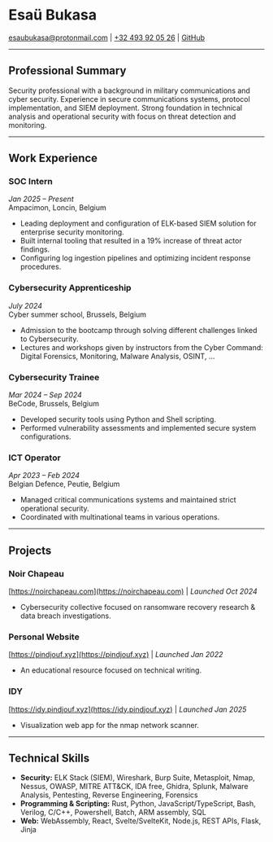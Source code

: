 # Esaü Bukasa

[esaubukasa@protonmail.com](mailto:esaubukasa@protonmail.com) | [+32 493 92 05 26](tel:+32493920526) | [GitHub](https://github.com/pindjouf)

---

## Professional Summary

Security professional with a background in military communications and cyber security. Experience in secure communications systems, protocol implementation, and SIEM deployment. Strong foundation in technical analysis and operational security with focus on threat detection and monitoring.

---

## Work Experience

### SOC Intern
*Jan 2025 – Present*  
Ampacimon, Loncin, Belgium
- Leading deployment and configuration of ELK-based SIEM solution for enterprise security monitoring.
- Built internal tooling that resulted in a 19% increase of threat actor findings.
- Configuring log ingestion pipelines and optimizing incident response procedures.

### Cybersecurity Apprenticeship
*July 2024*  
Cyber summer school, Brussels, Belgium
- Admission to the bootcamp through solving different challenges linked to Cybersecurity.
- Lectures and workshops given by instructors from the Cyber Command: Digital Forensics, Monitoring, Malware Analysis, OSINT, ...

### Cybersecurity Trainee
*Mar 2024 – Sep 2024*  
BeCode, Brussels, Belgium
- Developed security tools using Python and Shell scripting.
- Performed vulnerability assessments and implemented secure system configurations.

### ICT Operator
*Apr 2023 – Feb 2024*  
Belgian Defence, Peutie, Belgium
- Managed critical communications systems and maintained strict operational security.
- Coordinated with multinational teams in various operations.

---

## Projects

### Noir Chapeau
[https://noirchapeau.com](https://noirchapeau.com) | *Launched Oct 2024*
- Cybersecurity collective focused on ransomware recovery research & data breach investigations.

### Personal Website
[https://pindjouf.xyz](https://pindjouf.xyz) | *Launched Jan 2022*
- An educational resource focused on technical writing.

### IDY
[https://idy.pindjouf.xyz](https://idy.pindjouf.xyz) | *Launched Jan 2025*
- Visualization web app for the nmap network scanner.

---

## Technical Skills

- **Security:** ELK Stack (SIEM), Wireshark, Burp Suite, Metasploit, Nmap, Nessus, OWASP, MITRE ATT&CK, IDA free, Ghidra, Splunk, Malware Analysis, Pentesting, Reverse Engineering, Forensics
- **Programming & Scripting:** Rust, Python, JavaScript/TypeScript, Bash, Verilog, C/C++, Powershell, Batch, ARM assembly, SQL
- **Web:** WebAssembly, React, Svelte/SvelteKit, Node.js, REST APIs, Flask, Jinja
